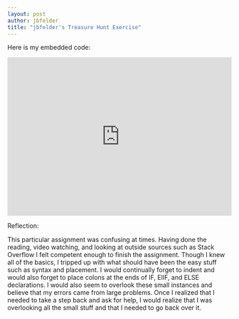 ```yaml
---
layout: post
author: jbfelder
title: "jbfelder's Treasure Hunt Exercise"
---
```

Here is my embedded code:

   <iframe src="https://trinket.io/embed/python/0e4e2df28d" width="100%" height="356" frameborder="0" marginwidth="0" marginheight="0" allowfullscreen></iframe>


Reflection: 

  This particular assignment was confusing at times. Having done the reading, video watching, and looking at outside sources such as Stack Overflow I felt competent enough to finish the assignment. Though I knew all of the basics, I tripped up with what should have been the easy stuff such as syntax and placement. I would continually forget to indent and would also forget to place colons at the ends of IF, ElIF, and ELSE declarations. I would also seem to overlook these small instances and believe that my errors came from large problems. Once I realized that I needed to take a step back and ask for help, I would realize that I was overlooking all the small stuff and that I needed to go back over it.
    
